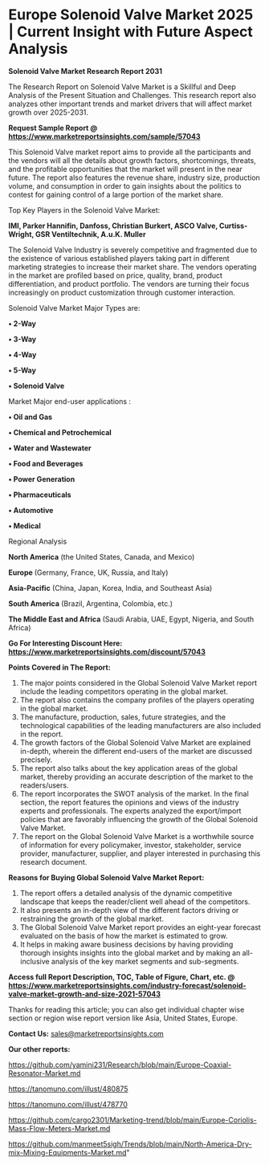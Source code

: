 # Europe Solenoid Valve Market 2025 | Current Insight with Future Aspect Analysis

<strong>Solenoid Valve Market Research Report 2031</strong>

The Research Report on Solenoid Valve Market is a Skillful and Deep Analysis of the Present Situation and Challenges. This research report also analyzes other important trends and market drivers that will affect market growth over 2025-2031.

<strong>Request Sample Report @ <a href=https://www.marketreportsinsights.com/sample/57043>https://www.marketreportsinsights.com/sample/57043</a></strong>

This Solenoid Valve market report aims to provide all the participants and the vendors will all the details about growth factors, shortcomings, threats, and the profitable opportunities that the market will present in the near future. The report also features the revenue share, industry size, production volume, and consumption in order to gain insights about the politics to contest for gaining control of a large portion of the market share.

Top Key Players in the Solenoid Valve Market:

<strong>IMI, Parker Hannifin, Danfoss, Christian Burkert, ASCO Valve, Curtiss-Wright, GSR Ventiltechnik, A.u.K. Muller</strong>

The Solenoid Valve Industry is severely competitive and fragmented due to the existence of various established players taking part in different marketing strategies to increase their market share. The vendors operating in the market are profiled based on price, quality, brand, product differentiation, and product portfolio. The vendors are turning their focus increasingly on product customization through customer interaction.

Solenoid Valve Market Major Types are:

<strong>• 2-Way

• 3-Way

• 4-Way

• 5-Way

• Solenoid Valve</strong>

Market Major end-user applications :

<strong>• Oil and Gas

• Chemical and Petrochemical

• Water and Wastewater

• Food and Beverages

• Power Generation

• Pharmaceuticals

• Automotive

• Medical</strong>

Regional Analysis

</u><strong><b>North America</b></strong> (the United States, Canada, and Mexico)

<strong><b>Europe </b></strong>(Germany, France, UK, Russia, and Italy)

<strong><b>Asia-Pacific</b></strong> (China, Japan, Korea, India, and Southeast Asia)

<strong><b>South America</b></strong> (Brazil, Argentina, Colombia, etc.)

<strong><b>The Middle East and Africa</b></strong> (Saudi Arabia, UAE, Egypt, Nigeria, and South Africa)

<strong>Go For Interesting Discount Here: <a href=https://www.marketreportsinsights.com/discount/57043>https://www.marketreportsinsights.com/discount/57043</a></strong>

<strong>Points Covered in The Report:</strong>
<ol>
  <li>The major points considered in the Global Solenoid Valve Market report include the leading competitors operating in the global market.</li>
  <li>The report also contains the company profiles of the players operating in the global market.</li>
  <li>The manufacture, production, sales, future strategies, and the technological capabilities of the leading manufacturers are also included in the report.</li>
  <li>The growth factors of the Global Solenoid Valve Market are explained in-depth, wherein the different end-users of the market are discussed precisely.</li>
  <li>The report also talks about the key application areas of the global market, thereby providing an accurate description of the market to the readers/users.</li>
  <li>The report incorporates the SWOT analysis of the market. In the final section, the report features the opinions and views of the industry experts and professionals. The experts analyzed the export/import policies that are favorably influencing the growth of the Global Solenoid Valve Market.</li>
  <li>The report on the Global Solenoid Valve Market is a worthwhile source of information for every policymaker, investor, stakeholder, service provider, manufacturer, supplier, and player interested in purchasing this research document.</li>
</ol>
<strong>Reasons for Buying Global Solenoid Valve Market Report:</strong>

<ol>
  <li>The report offers a detailed analysis of the dynamic competitive landscape that keeps the reader/client well ahead of the competitors.</li>
  <li>It also presents an in-depth view of the different factors driving or restraining the growth of the global market.</li>
  <li>The Global Solenoid Valve Market report provides an eight-year forecast evaluated on the basis of how the market is estimated to grow.</li>
  <li>It helps in making aware business decisions by having providing thorough insights insights into the global market and by making an all-inclusive analysis of the key market segments and sub-segments.</li>
</ol>
<strong>Access full Report Description, TOC, Table of Figure, Chart, etc. @ <a href=https://www.marketreportsinsights.com/industry-forecast/solenoid-valve-market-growth-and-size-2021-57043>https://www.marketreportsinsights.com/industry-forecast/solenoid-valve-market-growth-and-size-2021-57043</a></strong>


Thanks for reading this article; you can also get individual chapter wise section or region wise report version like Asia, United States, Europe.

<strong>Contact Us:</strong>
sales@marketreportsinsights.com

<strong>Our other reports:</strong>

<a href=https://github.com/yamini231/Research/blob/main/Europe-Coaxial-Resonator-Market.md>https://github.com/yamini231/Research/blob/main/Europe-Coaxial-Resonator-Market.md</a>

<a href=https://tanomuno.com/illust/480875>https://tanomuno.com/illust/480875</a>

<a href=https://tanomuno.com/illust/478770>https://tanomuno.com/illust/478770</a>

<a href=https://github.com/cargo2301/Marketing-trend/blob/main/Europe-Coriolis-Mass-Flow-Meters-Market.md>https://github.com/cargo2301/Marketing-trend/blob/main/Europe-Coriolis-Mass-Flow-Meters-Market.md</a>

<a href=https://github.com/manmeet5sigh/Trends/blob/main/North-America-Dry-mix-Mixing-Equipments-Market.md>https://github.com/manmeet5sigh/Trends/blob/main/North-America-Dry-mix-Mixing-Equipments-Market.md</a>"
